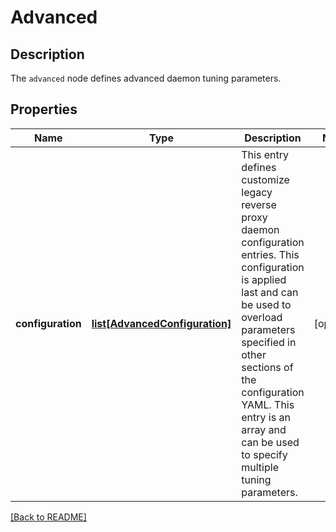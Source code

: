 # Advanced

## Description

The `advanced` node defines advanced daemon tuning parameters.


## Properties

Name | Type | Description | Notes
------------ | ------------- | ------------- | -------------
**configuration** | [**list[AdvancedConfiguration]**](AdvancedConfiguration.md) | This entry defines customize legacy reverse proxy daemon configuration entries. This configuration is applied last and can be used to overload parameters specified in other sections of the configuration YAML. This entry is an array and can be used to specify multiple tuning parameters.  | [optional] 

[[Back to README]](../README.md)




